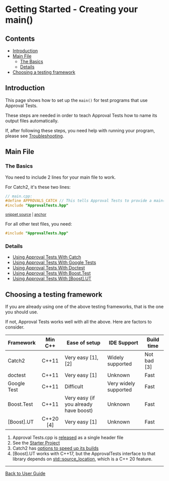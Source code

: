<!--
GENERATED FILE - DO NOT EDIT
This file was generated by [MarkdownSnippets](https://github.com/SimonCropp/MarkdownSnippets).
Source File: /doc/mdsource/GettingStarted.source.md
To change this file edit the source file and then execute ./run_markdown_templates.sh.
-->

<a id="top"></a>

# Getting Started - Creating your main()


<!-- toc -->
## Contents

  * [Introduction](#introduction)
  * [Main File](#main-file)
    * [The Basics](#the-basics)
    * [Details](#details)
  * [Choosing a testing framework](#choosing-a-testing-framework)<!-- endtoc -->


## Introduction

This page shows how to set up the `main()` for test programs that use Approval Tests.

These steps are needed in order to teach Approval Tests how to name its output files automatically.

If, after following these steps, you need help with running your program, please see [Troubleshooting](/doc/Troubleshooting.md#top).

## Main File

### The Basics

You need to include 2 lines for your main file to work.

For Catch2, it's these two lines:

<!-- snippet: catch_2_main -->
<a id='snippet-catch_2_main'/></a>
```cpp
// main.cpp:
#define APPROVALS_CATCH // This tells Approval Tests to provide a main() - only do this in one cpp file
#include "ApprovalTests.hpp"
```
<sup><a href='/tests/Catch2_Tests/main.cpp#L6-L10' title='File snippet `catch_2_main` was extracted from'>snippet source</a> | <a href='#snippet-catch_2_main' title='Navigate to start of snippet `catch_2_main`'>anchor</a></sup>
<!-- endsnippet -->

For all other test files, you need:
``` cpp
#include "ApprovalTests.hpp"
```

### Details 

* [Using Approval Tests With Catch](/doc/UsingCatch.md#top) <!-- include: include_using_test_frameworks_list. path: /doc/mdsource/include_using_test_frameworks_list.include.md -->
* [Using Approval Tests With Google Tests](/doc/UsingGoogleTests.md#top)
* [Using Approval Tests With Doctest](/doc/UsingDoctest.md#top)
* [Using Approval Tests With Boost.Test](/doc/UsingBoostTest.md#top)
* [Using Approval Tests With \[Boost\].UT](/doc/UsingUT.md#top) <!-- end include: include_using_test_frameworks_list. path: /doc/mdsource/include_using_test_frameworks_list.include.md -->

## Choosing a testing framework

If you are already using one of the above testing frameworks, that is the one you should use.

If not, Approval Tests works well with all the above. Here are factors to consider.

| Framework    |  Min C++  | Ease of setup                         | IDE Support           | Build time  |
| ------------ | :-------: | ------------------------------------- | --------------------- | ----------- |
| Catch2       |   C++11   | Very easy [1], [2]                    | Widely supported      | Not bad [3] |
| doctest      |   C++11   | Very easy [1]                         | Unknown               | Fast        |
| Google Test  |   C++11   | Difficult                             | Very widely supported | Fast        |
| Boost.Test   |   C++11   | Very easy (if you already have boost) | Unknown               | Fast        |
| \[Boost\].UT | C++20 [4] | Very easy [1]                         | Unknown               | Fast        |

1. Approval Tests.cpp is [released](https://github.com/approvals/ApprovalTests.cpp/releases) as a single header file
2. See the [Starter Project](https://github.com/approvals/ApprovalTests.Cpp.StarterProject)
3. Catch2 has [options to speed up its builds](https://github.com/catchorg/Catch2/blob/master/docs/slow-compiles.md)
4. \[Boost\].UT works with C++17, but the ApprovalTests interface to that library depends on [std::source_location](https://en.cppreference.com/w/cpp/utility/source_location), which is a C++ 20 feature. 

---

[Back to User Guide](/doc/README.md#top)
